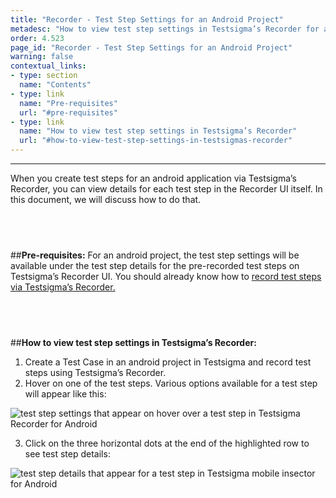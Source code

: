 ```yaml
---
title: "Recorder - Test Step Settings for an Android Project"
metadesc: "How to view test step settings in Testsigma’s Recorder for an android project in Testsigma."
order: 4.523
page_id: "Recorder - Test Step Settings for an Android Project"
warning: false
contextual_links:
- type: section
  name: "Contents"
- type: link
  name: "Pre-requisites"
  url: "#pre-requisites"
- type: link
  name: "How to view test step settings in Testsigma’s Recorder"
  url: "#how-to-view-test-step-settings-in-testsigmas-recorder"
---
```


---

When you create test steps for an android application via Testsigma’s Recorder, you can view details for each test step in the Recorder UI itself. In this document, we will discuss how to do that.

&emsp;
---
##**Pre-requisites:**
For an android project, the test step settings will be available under the test step details for the pre-recorded test steps on Testsigma’s Recorder UI. You should already know how to [record test steps via Testsigma’s Recorder.](https://testsigma.com/docs/test-cases/create-steps-recorder/android-apps/overview/)

&emsp;
---
##**How to view test step settings in Testsigma’s Recorder:**

 1. Create a Test Case in an android project in Testsigma and record test steps using Testsigma’s Recorder. 
 2. Hover on one of the test steps. Various options available for a test step will appear like this:

![test step settings that appear on hover over a test step in Testsigma Recorder for Android](https://docs.testsigma.com/images/step-settings/test-step-settings-visible-on-hover-test-step-testsigma-Recorder-android.png)

 3. Click on the three horizontal dots at the end of the highlighted row to see test step details:

![test step details that appear for a test step in Testsigma mobile insector for Android](https://docs.testsigma.com/images/step-settings/test-step-details-testsigma-Recorder-android.png)

